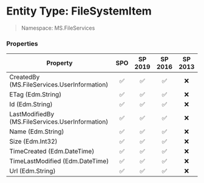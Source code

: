 # Entity Type: FileSystemItem

> Namespace: MS.FileServices

### Properties

Property | SPO | SP 2019 | SP 2016 | SP 2013
----------|:---:|:-------:|:-------:|:-------:
CreatedBy (MS.FileServices.UserInformation) | ✅ | ✅ | ✅ | ❌
ETag (Edm.String) | ✅ | ✅ | ✅ | ❌
Id (Edm.String) | ✅ | ✅ | ✅ | ❌
LastModifiedBy (MS.FileServices.UserInformation) | ✅ | ✅ | ✅ | ❌
Name (Edm.String) | ✅ | ✅ | ✅ | ❌
Size (Edm.Int32) | ✅ | ✅ | ✅ | ❌
TimeCreated (Edm.DateTime) | ✅ | ✅ | ✅ | ❌
TimeLastModified (Edm.DateTime) | ✅ | ✅ | ✅ | ❌
Url (Edm.String) | ✅ | ✅ | ✅ | ❌